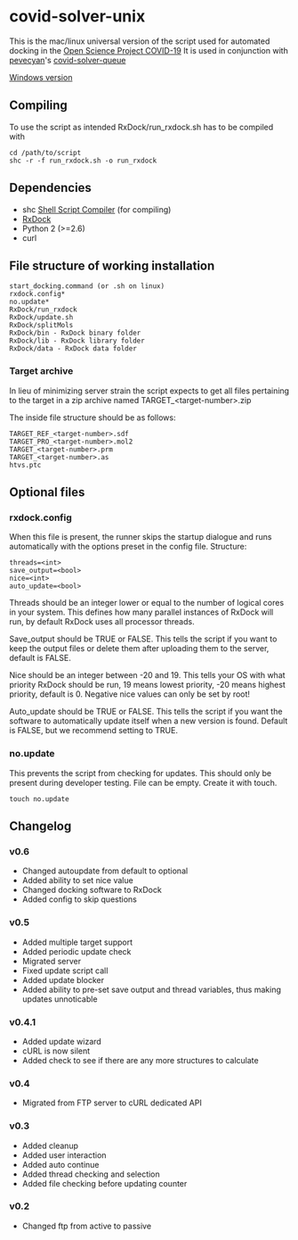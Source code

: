 # covid-solver-unix
This is the mac/linux universal version of the script used for automated docking in the [Open Science Project COVID-19](https://koronavirus.ctk.uni-lj.si/skupnostna-znanost)
It is used in conjunction with [pevecyan](https://github.com/pevecyan)'s [covid-solver-queue](https://github.com/pevecyan/covid-solver-queue)

[Windows version](https://github.com/pevecyan/covid-solver-windows-)

## Compiling
To use the script as intended RxDock/run_rxdock.sh has to be compiled with
```
cd /path/to/script
shc -r -f run_rxdock.sh -o run_rxdock
```
## Dependencies
* shc [Shell Script Compiler](https://neurobin.org/projects/softwares/unix/shc/) (for compiling)
* [RxDock](https://rxdock.org/)
* Python 2 (>=2.6)
* curl

## File structure of working installation
```
start_docking.command (or .sh on linux)
rxdock.config*
no.update*
RxDock/run_rxdock
RxDock/update.sh
RxDock/splitMols
RxDock/bin - RxDock binary folder
RxDock/lib - RxDock library folder
RxDock/data - RxDock data folder
```
### Target archive
In lieu of minimizing server strain the script expects to get all files pertaining to the target in a zip archive named TARGET_\<target-number>.zip

The inside file structure should be as follows:
```
TARGET_REF_<target-number>.sdf
TARGET_PRO_<target-number>.mol2
TARGET_<target-number>.prm
TARGET_<target-number>.as
htvs.ptc
```

## Optional files
### rxdock.config
When this file is present, the runner skips the startup dialogue and runs automatically with the options preset in the config file.
Structure:
```
threads=<int>
save_output=<bool>
nice=<int>
auto_update=<bool>
```
Threads should be an integer lower or equal to the number of logical cores in your system. This defines how many parallel instances of RxDock will run, by default RxDock uses all processor threads.

Save_output should be TRUE or FALSE. This tells the script if you want to keep the output files or delete them after uploading them to the server, default is FALSE.

Nice should be an integer between -20 and 19. This tells your OS with what priority RxDock should be run, 19 means lowest priority, -20 means highest priority, default is 0. Negative nice values can only be set by root!

Auto_update should be TRUE or FALSE. This tells the script if you want the software to automatically update itself when a new version is found. Default is FALSE, but we recommend setting to TRUE.

### no.update
This prevents the script from checking for updates. This should only be present during developer testing. File can be empty. Create it with touch.
```
touch no.update
```

## Changelog
### v0.6
- Changed autoupdate from default to optional
- Added ability to set nice value
- Changed docking software to RxDock
- Added config to skip questions
### v0.5   
- Added multiple target support
- Added periodic update check
- Migrated server
- Fixed update script call
- Added update blocker
- Added ability to pre-set save output and thread variables, thus making updates unnoticable
### v0.4.1
- Added update wizard
- cURL is now silent
- Added check to see if there are any more structures to calculate   
### v0.4
- Migrated from FTP server to cURL dedicated API  
### v0.3
- Added cleanup
- Added user interaction
- Added auto continue
- Added thread checking and selection
- Added file checking before updating counter
### v0.2
- Changed ftp from active to passive
